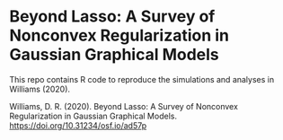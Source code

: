 # Beyond Lasso: A Survey of Nonconvex Regularization in Gaussian Graphical Models

This repo contains R code to reproduce the simulations and analyses in Williams (2020).



Williams, D. R. (2020). Beyond Lasso: A Survey of Nonconvex Regularization in Gaussian Graphical Models. https://doi.org/10.31234/osf.io/ad57p

